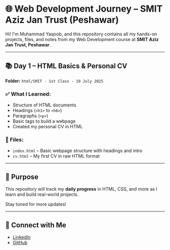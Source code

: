 # 🌐 Web Development Journey – SMIT Aziz Jan Trust (Peshawar)

Hi! I'm Muhammad Yaqoob, and this repository contains all my hands-on projects, files, and notes from my Web Development course at **SMIT Aziz Jan Trust, Peshawar**.

---

## 📚 Day 1 – HTML Basics & Personal CV

**Folder:** `html/SMIT - 1st Class - 19 July 2025`

### ✅ What I Learned:
- Structure of HTML documents
- Headings (`<h1>` to `<h6>`)
- Paragraphs (`<p>`)
- Basic tags to build a webpage
- Created my personal CV in HTML

### 📄 Files:
- `index.html` – Basic webpage structure with headings and intro
- `cv.html` – My first CV in raw HTML format

---

## 📌 Purpose

This repository will track my **daily progress** in HTML, CSS, and more as I learn and build real-world projects.

Stay tuned for more updates!

---

## 🔗 Connect with Me
- [LinkedIn](https://www.linkedin.com/in/yaqoob-m)
- [GitHub](https://github.com/yaqoobmsd2514)
